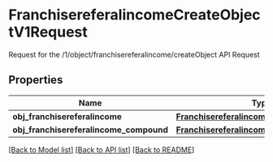 # FranchisereferalincomeCreateObjectV1Request

Request for the /1/object/franchisereferalincome/createObject API Request

## Properties
Name | Type | Description | Notes
------------ | ------------- | ------------- | -------------
**obj_franchisereferalincome** | [**FranchisereferalincomeRequest**](FranchisereferalincomeRequest.md) |  | [optional] 
**obj_franchisereferalincome_compound** | [**FranchisereferalincomeRequestCompound**](FranchisereferalincomeRequestCompound.md) |  | [optional] 

[[Back to Model list]](../README.md#documentation-for-models) [[Back to API list]](../README.md#documentation-for-api-endpoints) [[Back to README]](../README.md)


